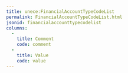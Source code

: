 ```yaml
---
title: unece:FinancialAccountTypeCodeList
permalink: FinancialAccountTypeCodeList.html
jsonid: financialaccounttypecodelist
columns:
  - 
    title: Comment
    code: comment
  - 
    title: Value
    code: value
---
```


